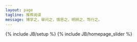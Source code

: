 ```yaml
---
layout: page
tagline: 推荐阅读
message: 博学之，审问之，慎思之，明辨之，笃行之。
---
```

{% include JB/setup %}
{% include JB/homepage_slider %}